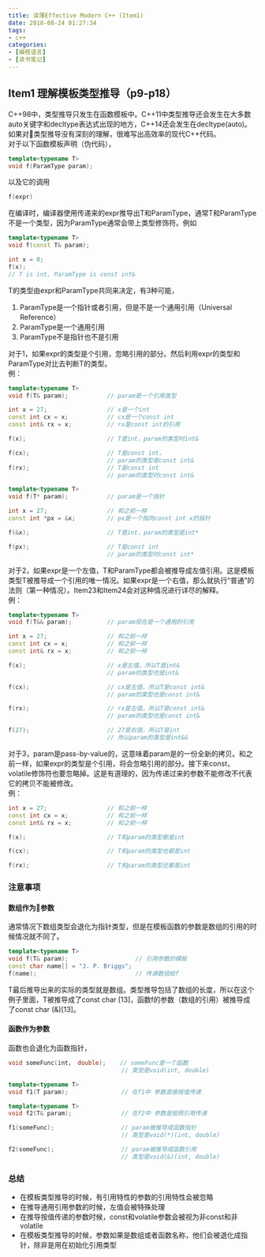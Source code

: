 ```yaml
---
title: 读薄Effective Modern C++ (Item1)
date: 2018-08-24 01:27:34
tags: 
- c++
categories:
- [编程语言]
- [读书笔记]
---
```


## Item1 理解模板类型推导（p9-p18）
C++98中，类型推导只发生在函数模板中。C++11中类型推导还会发生在大多数auto关键字和decltype表达式出现的地方，C++14还会发生在decltype(auto)。如果对类型推导没有深刻的理解，很难写出高效率的现代C++代码。          
对于以下函数模板声明（伪代码），
```cpp
template<typename T>
void f(ParamType param);
```
以及它的调用
```cpp
f(expr)
```
在编译时，编译器使用传递来的expr推导出T和ParamType，通常T和ParamType不是一个类型，因为ParamType通常会带上类型修饰符。例如
```cpp
template<typename T>
void f(const T& param);

int x = 0;
f(x);
// T is int, ParamType is const int&
```
T的类型由expr和ParamType共同来决定，有3种可能，    
1. ParamType是一个指针或者引用，但是不是一个通用引用（Universal Reference）    
2. ParamType是一个通用引用      
3. ParamType不是指针也不是引用     

对于1，如果expr的类型是个引用，忽略引用的部分。然后利用expr的类型和ParamType对比去判断T的类型。    
例：
```cpp
template<typename T>
void f(T& param);           // param是一个引用类型

int x = 27;                 // x是一个int
const int cx = x;           // cx是一个const int
const int& rx = x;          // rx是const int的引用

f(x);                       // T是int，param的类型时int&

f(cx);                      // T是const int，
                            // param的类型是const int&
f(rx);                      // T是const int
                            // param的类型时const int&
```
```cpp
template<typename T>
void f(T* param);           // param是一个指针

int x = 27;                 // 和之前一样
const int *px = &x;         // px是一个指向const int x的指针

f(&x);                      // T是int，param的类型是int*

f(px);                      // T是const int
                            // param的类型时const int*
```

对于2，如果expr是一个左值，T和ParamType都会被推导成左值引用。这是模板类型T被推导成一个引用的唯一情况。如果expr是一个右值，那么就执行“普通”的法则（第一种情况）。Item23和Item24会对这种情况进行详尽的解释。  
例：
```cpp
template<typename T>
void f(T&& param);          // param现在是一个通用的引用

int x = 27;                 // 和之前一样
const int cx = x;           // 和之前一样
const int& rx = x;          // 和之前一样

f(x);                       // x是左值，所以T是int&
                            // param的类型也是int&

f(cx);                      // cx是左值，所以T是const int&
                            // param的类型也是const int&

f(rx);                      // rx是左值，所以T是const int&
                            // param的类型也是const int&

f(27);                      // 27是右值，所以T是int
                            // 所以param的类型是int&&
```

对于3，param是pass-by-value的，这意味着param是的一份全新的拷贝。和之前一样，如果expr的类型是个引用，将会忽略引用的部分。接下来const，volatile修饰符也要忽略掉。这是有道理的，因为传递过来的参数不能修改不代表它的拷贝不能被修改。    
例：
```cpp
int x = 27;                 // 和之前一样
const int cx = x;           // 和之前一样
const int& rx = x;          // 和之前一样

f(x);                       // T和param的类型都是int

f(cx);                      // T和param的类型也都是int

f(rx);                      // T和param的类型还都是int
```

### 注意事项
#### 数组作为参数      
通常情况下数组类型会退化为指针类型，但是在模板函数的参数是数组的引用的时候情况就不同了。
```cpp
template<typename T>
void f(T& param);                   // 引用参数的模板
const char name[] = "J. P. Briggs";
f(name);                            // 传递数组给f
```
T最后推导出来的实际的类型就是数组。类型推导包括了数组的长度，所以在这个例子里面，T被推导成了const char [13]，函数f的参数（数组的引用）被推导成了const char (&)[13]。       
#### 函数作为参数     
函数也会退化为函数指针，
```cpp
void someFunc(int， double);    // someFunc是一个函数
                                // 类型是void(int, double)

template<typename T>
void f1(T param);               // 在f1中 参数直接按值传递

template<typename T>
void f2(T& param);              // 在f2中 参数是按照引用传递

f1(someFunc);                   // param被推导成函数指针
                                // 类型是void(*)(int, double)

f2(someFunc);                   // param被推导成函数引用
                                // 类型是void(&)(int, double)
```


### 总结
- 在模板类型推导的时候，有引用特性的参数的引用特性会被忽略
- 在推导通用引用参数的时候，左值会被特殊处理
- 在推导按值传递的参数时候，const和volatile参数会被视为非const和非volatile
- 在模板类型推导的时候，参数如果是数组或者函数名称，他们会被退化成指针，除非是用在初始化引用类型













